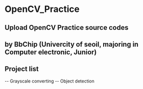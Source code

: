 # OpenCV_Practice

## Upload OpenCV Practice source codes

## by BbChip (Univercity of seoil, majoring in Computer electronic, Junior)

## Project list
-- Grayscale converting
-- Object detection
